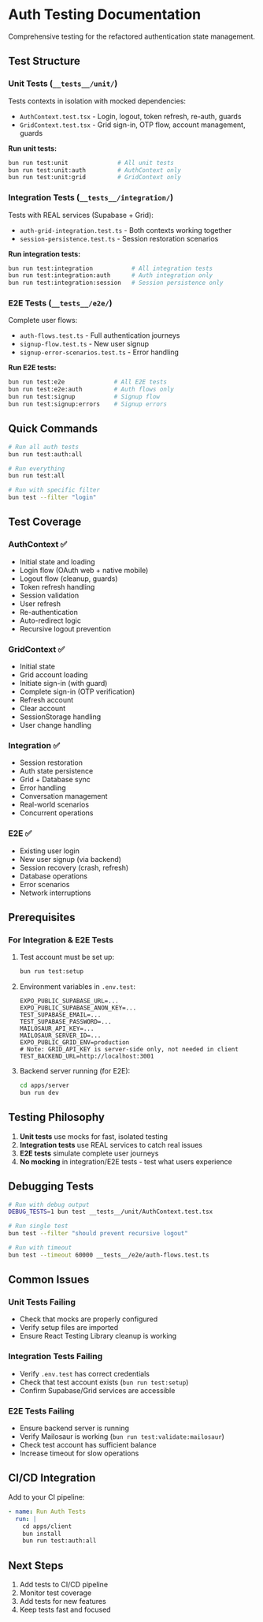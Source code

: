 # Auth Testing Documentation

Comprehensive testing for the refactored authentication state management.

## Test Structure

### Unit Tests (`__tests__/unit/`)
Tests contexts in isolation with mocked dependencies:
- `AuthContext.test.tsx` - Login, logout, token refresh, re-auth, guards
- `GridContext.test.tsx` - Grid sign-in, OTP flow, account management, guards

**Run unit tests:**
```bash
bun run test:unit              # All unit tests
bun run test:unit:auth         # AuthContext only
bun run test:unit:grid         # GridContext only
```

### Integration Tests (`__tests__/integration/`)
Tests with REAL services (Supabase + Grid):
- `auth-grid-integration.test.ts` - Both contexts working together
- `session-persistence.test.ts` - Session restoration scenarios

**Run integration tests:**
```bash
bun run test:integration           # All integration tests
bun run test:integration:auth      # Auth integration only
bun run test:integration:session   # Session persistence only
```

### E2E Tests (`__tests__/e2e/`)
Complete user flows:
- `auth-flows.test.ts` - Full authentication journeys
- `signup-flow.test.ts` - New user signup
- `signup-error-scenarios.test.ts` - Error handling

**Run E2E tests:**
```bash
bun run test:e2e              # All E2E tests
bun run test:e2e:auth         # Auth flows only
bun run test:signup           # Signup flow
bun run test:signup:errors    # Signup errors
```

## Quick Commands

```bash
# Run all auth tests
bun run test:auth:all

# Run everything
bun run test:all

# Run with specific filter
bun test --filter "login"
```

## Test Coverage

### AuthContext ✅
- Initial state and loading
- Login flow (OAuth web + native mobile)
- Logout flow (cleanup, guards)
- Token refresh handling
- Session validation
- User refresh
- Re-authentication
- Auto-redirect logic
- Recursive logout prevention

### GridContext ✅
- Initial state
- Grid account loading
- Initiate sign-in (with guard)
- Complete sign-in (OTP verification)
- Refresh account
- Clear account
- SessionStorage handling
- User change handling

### Integration ✅
- Session restoration
- Auth state persistence
- Grid + Database sync
- Error handling
- Conversation management
- Real-world scenarios
- Concurrent operations

### E2E ✅
- Existing user login
- New user signup (via backend)
- Session recovery (crash, refresh)
- Database operations
- Error scenarios
- Network interruptions

## Prerequisites

### For Integration & E2E Tests
1. Test account must be set up:
   ```bash
   bun run test:setup
   ```

2. Environment variables in `.env.test`:
   ```
   EXPO_PUBLIC_SUPABASE_URL=...
   EXPO_PUBLIC_SUPABASE_ANON_KEY=...
   TEST_SUPABASE_EMAIL=...
   TEST_SUPABASE_PASSWORD=...
   MAILOSAUR_API_KEY=...
   MAILOSAUR_SERVER_ID=...
   EXPO_PUBLIC_GRID_ENV=production
   # Note: GRID_API_KEY is server-side only, not needed in client
   TEST_BACKEND_URL=http://localhost:3001
   ```

3. Backend server running (for E2E):
   ```bash
   cd apps/server
   bun run dev
   ```

## Testing Philosophy

1. **Unit tests** use mocks for fast, isolated testing
2. **Integration tests** use REAL services to catch real issues
3. **E2E tests** simulate complete user journeys
4. **No mocking** in integration/E2E tests - test what users experience

## Debugging Tests

```bash
# Run with debug output
DEBUG_TESTS=1 bun test __tests__/unit/AuthContext.test.tsx

# Run single test
bun test --filter "should prevent recursive logout"

# Run with timeout
bun test --timeout 60000 __tests__/e2e/auth-flows.test.ts
```

## Common Issues

### Unit Tests Failing
- Check that mocks are properly configured
- Verify setup files are imported
- Ensure React Testing Library cleanup is working

### Integration Tests Failing
- Verify `.env.test` has correct credentials
- Check that test account exists (`bun run test:setup`)
- Confirm Supabase/Grid services are accessible

### E2E Tests Failing
- Ensure backend server is running
- Verify Mailosaur is working (`bun run test:validate:mailosaur`)
- Check test account has sufficient balance
- Increase timeout for slow operations

## CI/CD Integration

Add to your CI pipeline:
```yaml
- name: Run Auth Tests
  run: |
    cd apps/client
    bun install
    bun run test:auth:all
```

## Next Steps

1. Add tests to CI/CD pipeline
2. Monitor test coverage
3. Add tests for new features
4. Keep tests fast and focused

